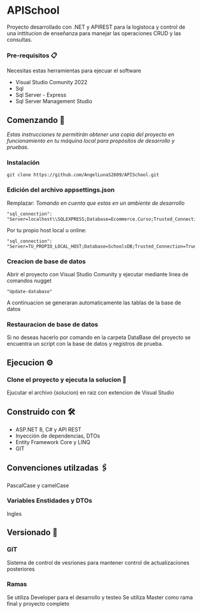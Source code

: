# APISchool

Proyecto desarrollado con .NET y APIREST para la logistoca y control de una inttitucion de enseñanza para manejar las operaciones CRUD y las consultas. 

### Pre-requisitos 📋

Necesitas estas herramientas para ejecuar el software

- Visual Studio Comunity 2022
- Sql
- Sql Server - Express
- Sql Server Management Studio

## Comenzando 🚀

_Estas instrucciones te permitirán obtener una copia del proyecto en funcionamiento en tu máquina local para propósitos de desarrollo y pruebas._

### Instalación

```
git clone https://github.com/AngelLunaS2609/APISchool.git

```
### Edición del archivo appsettings.json

Remplazar:
_Tomando en cuenta que estas en un ambiente de desarrollo_
```
"sql_connection": "Server=localhost\\SQLEXPRESS;Database=Ecommerce.Curso;Trusted_Connection=True;"

```
Por tu propio host local u online:

```
"sql_connection": "Server=TU_PROPIO_LOCAL_HOST;Database=SchoolsDB;Trusted_Connection=True;"

```

### Creacion de base de datos
Abrir el proyecto con Visual Studio Comunity y ejecutar mediante linea de comandos nugget
```
"Update-database"
```
A continuacion se generaran automaticamente las tablas de la base de datos

### Restauracion de base de datos
Si no deseas hacerlo por comando en la carpeta DataBase del proyecto se encuentra un script con la base de datos y registros de prueba.

## Ejecucion ⚙️

### Clone el proyecto y ejecuta la solucion 🔩

Ejucutar el archivo (solucion) en raiz con extencion de Visual Studio

## Construido con 🛠️

- ASP.NET 8, C# y API REST
- Inyección de dependencias, DTOs
- Entity Framework Core y LINQ
- GIT

## Convenciones utilzadas 🖇️
PascalCase y camelCase

### Variables Enstidades y DTOs
Ingles

## Versionado 📌
### GIT
Sistema de control de vesriones para mantener control de actualizaciones posteriores
### Ramas
Se utiliza Developer para el desarrollo y testeo
Se utiliza Master como rama final y proyecto completo
